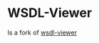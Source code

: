 WSDL-Viewer
===========

Is a fork of [wsdl-viewer](http://tomi.vanek.sk/index.php?page=wsdl-viewer)


